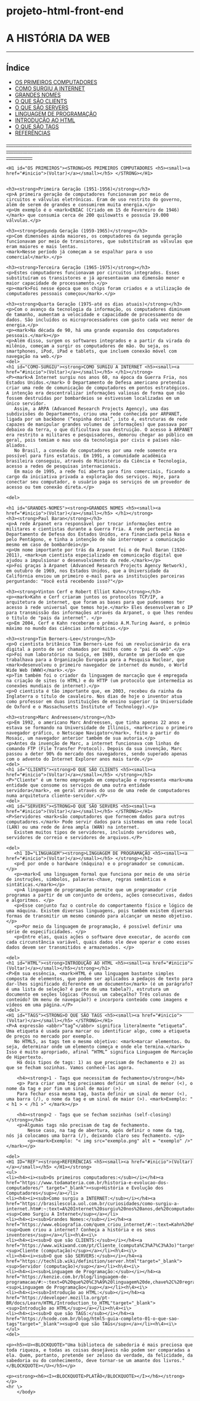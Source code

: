 # projeto-html-front-end
<html> 
    <head>
    <title>Projeto HTML</title>
        </head>
        <body>
            <h1 id="inicio">A HISTÓRIA DA WEB</h1>
            <hr />
            <h2>Índice</h2>
            <ul>
        <li><a href="#OS PRIMEIROS">OS PRIMEIROS COMPUTADORES</a></li>
        <li><a href="#COMO-SURGIU">COMO SURGIU A INTERNET</a></li>
        <li><a href="#GRANDES-NOMES">GRANDES NOMES</a></li>
        <li><a href="#CLIENTS">O QUE SÃO CLIENTS</a></li>
        <li><a href="#SERVERS">O QUE SÃO SERVERS</a></li>
        <li><a href="#LINGUAGEM">LINGUAGEM DE PROGRAMAÇÃO</a></li>
        <li><a href="#HTML">INTRODUÇÃO AO HTML</a></li>
        <li><a href="#TAGS">O QUE SÃO TAGS</a></li>
        <li><a href="#REF">REFERÊNCIAS</a></li>
    </ul>
    <del>_______________________________________________________________________________________________________________________________________________________________________</del>
    
    <H1 id="OS PRIMEIROS"><STRONG>OS PRIMEIROS COMPUTADORES <h5><small><a href="#inicio">(Voltar)</a></small></h5> </STRONG></H1>
    
   
    <h3><strong>Primeira Geração (1951-1956)</strong></h3> 
    <p>A primeira geração de computadores funcionavam por meio de circuitos e válvulas eletrônicas. Eram de uso restrito do governo, além de serem de grandes e consumirem muita energia.</p>
    <p>Um exemplo é o <mark>ENIAC (Criado em 15 de Fevereiro de 1946)</mark> que consumia cerca de 200 quilowatts e possuía 19.000 válvulas.</p>
    
    <h3><strong>Segunda Geração (1959-1965)</strong></h3>
    <p>Com dimensões ainda maiores, os computadores da segunda geração funcionavam por meio de transistores, que substituíram as válvulas que eram maiores e mais lentas. 
    <mark>Nesse período já começam a se espalhar para o uso comercial</mark>.</p>
    
    <h3><strong>Terceira Geração (1965-1975)</strong></h3>
    <p>Estes computadores funcionavam por circuitos integrados. Esses substituíram os transistores e já apresentavam uma dimensão menor e maior capacidade de processamento.</p>
    <p><mark>Foi nesse época que os chips foram criados e a utilização de computadores pessoais começou</mark>.</p>
    
    <h3><strong>Quarta Geração (1975-até os dias atuais)</strong></h3>
    <p>Com o avanço da tecnologia da informação, os computadores diminuem de tamanho, aumentam a velocidade e capacidade de processamento de dados. São incluídos os microprocessadores com gasto cada vez menor de energia.</p>
    <p><mark>Na década de 90, há uma grande expansão dos computadores pessoais.</mark></p>    
    <p>Além disso, surgem os softwares integrados e a partir da virada do milênio, começam a surgir os computadores de mão. Ou seja, os smartphones, iPod, iPad e tablets, que incluem conexão móvel com navegação na web.</p>
    <del>_______________________________________________________________________________________________________________________________________________________________________</del>       
    <h1 id="COMO-SURGIU"><strong>COMO SURGIU A INTERNET <h5><small><a href="#inicio">(Voltar)</a></small></h5> </h1></strong> 
    <P><mark>A Internet surgiu nos anos 60, na época da Guerra Fria, nos Estados Unidos.</mark> O Departamento de Defesa americano pretendia criar uma rede de comunicação de computadores em pontos estratégicos. A intenção era descentralizar informações valiosas de forma que não fossem destruídas por bombardeios se estivessem localizadas em um único servidor.
       Assim, a ARPA (Advanced Research Projects Agency), uma das subdivisões do Departamento, criou uma rede conhecida por ARPANET, ligada por um backbone (“espinha dorsal”, isto é, estruturas de rede capazes de manipular grandes volumes de informações) que passava por debaixo da terra, o que dificultava sua destruição. O acesso à ARPANET era restrito a militares e pesquisadores, demorou chegar ao público em geral, pois temiam o mau uso da tecnologia por civis e países não-aliados.
       No Brasil, a conexão de computadores por uma rede somente era possível para fins estatais. Em 1991, a comunidade acadêmica brasileira conseguiu, através do Ministério da Ciência e Tecnologia, acesso a redes de pesquisas internacionais.
       Em maio de 1995, a rede foi aberta para fins comerciais, ficando a cargo da iniciativa privada a exploração dos serviços. Hoje, para conectar seu computador, o usuário paga os serviços de um provedor de acesso ou tem conexão direta.</p>
       <del>_______________________________________________________________________________________________________________________________________________________________________</del>

    <h1 id="GRANDES-NOMES"><strong>GRANDES NOMES <h5><small><a href="#inicio">(Voltar)</a></small></h5> </h1></strong> 
    <h3><strong>Paul Baran</strong></h3>
    <p>A rede Arpanet era responsável por trocar informações entre militares e cientistas durante a Guerra Fria. A rede pertencia ao Departamento de Defesa dos Estados Unidos, era financiada pela Nasa e pelo Pentágono, e tinha a intenção de não interromper a comunicação mesmo em caso de bombardeio</p>   
    <p>Um nome importante por trás da Arpanet foi o de Paul Baran (1926-2011), <mark>um cientista especializado em comunicação digital que ajudou a impulsionar o desenvolvimento da rede.</mark></p>
    <p>Foi graças à Arpanet (Advanced Research Projects Agency Network), em outubro de 1969, nos Estados Unidos, que a Universidade da Califórnia enviou um primeiro e-mail para as instituições parceiras perguntando: "Você está recebendo isso?"</p>
    
    <h3><strong>Vinton Cerf e Robert Elliot Kahn</strong></h3>
    <p><mark>Kahn e Cerf criaram juntos os protocolos TCP/IP, a arquitetura de internet, que foram as bases para que pudessemos ter acesso à rede universal que temos hoje.</mark> Eles desenvolveram o IP para transmissão das informações através da Arpanet, o que lhes rendeu o título de "pais da internet". </p>
    <p>Em 2004, Cerf e Kahn receberam o prêmio A.M.Turing Award, o prêmio máximo no mundo das ciências informáticas.</p>

    <h3><strong>Tim Berners-Lee</strong></h3>
    <p>O cientista britânico Tim Berners-Lee foi um revolucionário da era digital a ponto de ser chamados por muitos como o "pai da web".</p>
    <p>Foi num laboratório na Suíça, em 1989, durante um período em que trabalhava para a Organização Europeia para a Pesquisa Nuclear, que <mark>desenvolveu o primeiro navegador de internet do mundo, o World Wide Web (WWW)</mark>.</p>
    <p>Tim também foi o criador da linguagem de marcação que é empregada na criação de sites (o HTML) e do HTTP (um protocolo que intermedia as conexões mundiais de internet).</p>
    <p>O cientista é tão importante que, em 2003, recebeu da rainha da Inglaterra o título de cavaleiro. Nos dias de hoje o inventor atua como professor em duas instituições de ensino superior (a Universidade de Oxford e o Massachusetts Institute of Technology).</p>
    
    <h3><strong>Marc Andreessen</strong></h3>
    <p>Em 1992, o americano Marc Andreessen, que tinha apenas 22 anos e estava se formando na Universidade de Illinois, <mark>criou o primeiro navegador gráfico, o Netscape Navigator</mark>, feito a partir do Mosaic, um navegador anterior também de sua autoria.</p>
    <p>Antes da invenção de Marc, a internet funcionava com linhas de comando FTP (File Transfer Protocol). Depois da sua invenção, Marc passou a deter 90% do mercado dos navegadores, sendo superado apenas com o advento do Internet Explorer anos mais tarde.</p>
    <del>_______________________________________________________________________________________________________________________________________________________________________</del>
    <h1 id="CLIENTS"><strong>O QUE SÃO CLIENTS <h5><small><a href="#inicio">(Voltar)</a></small></h5> </strong></h1> 
    <P>"Cliente" é um termo empregado em computação e representa <mark>uma entidade que consome os serviços de uma outra entidade servidora</mark>, em geral através do uso de uma rede de computadores numa arquitetura cliente-servidor.</P>
    <del>_______________________________________________________________________________________________________________________________________________________________________</del>
    <H1 id="SERVERS"><STRONG>O QUE SÃO SERVERS <h5><small><a href="#inicio">(Voltar)</a></small></h5> </STRONG></H1> 
    <P>Servidores <mark>são computadores que fornecem dados para outros computadores.</mark> Pode servir dados para sistemas em uma rede local (LAN) ou uma rede de área ampla (WAN) na internet.
       Existem muitos tipos de servidores, incluindo servidores web, servidores de correio e servidores de arquivos.</P>
       <del>_______________________________________________________________________________________________________________________________________________________________________</del>
       <h1 ID="LINGUAGEM"><strong>LINGUAGEM DE PROGRAMAÇÃO <h5><small><a href="#inicio">(Voltar)</a></small></h5> </strong></h1>
       <p>É por onde o hardware (máquina) e o programador se comunicam. </p>
       <p><mark>É uma linguagem formal que funciona por meio de uma série de instruções, símbolos, palavras-chave, regras semânticas e sintáticas.</mark></p>
       <p>A linguagem de programação permite que um programador crie programas a partir de um conjunto de ordens, ações consecutivas, dados e algoritmos. </p>
       <p>Esse conjunto faz o controle do comportamento físico e lógico de uma máquina. Existem diversas linguagens, pois também existem diversas formas de transmitir um mesmo comando para alcançar um mesmo objetivo.</p>
       <p>Por meio da linguagem de programação, é possível definir uma série de especificidades. </p>
       <p>Entre elas, quais ações o software deve executar, de acordo com cada circunstância variável, quais dados ele deve operar e como esses dados devem ser transmitidos e armazenados. </p>
       <del>_______________________________________________________________________________________________________________________________________________________________________</del>
    <h1 id="HTML"><strong>INTRODUÇÃO AO HTML <h5><small><a href="#inicio">(Voltar)</a></small></h5></strong></h1>
    <P>Em sua essência, <mark>HTML é uma linguagem bastante simples composta de elementos, que podem ser aplicados a pedaços de texto para dar-lhes significado diferente em um documento</mark> (é um parágrafo? é uma lista de seleção? é parte de uma tabela?), estrutura um documento em seções lógicas (Possui um cabeçalho? Três colunas de conteúdo? Um menu de navegação?) e incorpora conteúdo como imagens e vídeos em uma página.</P>
    <del>_______________________________________________________________________________________________________________________________________________________________________</del>
    <H1 id="TAGS"><STRONG>O QUE SÃO TAGS <h5><small><a href="#inicio">(Voltar)</a></small></h5> </STRONG></H1>
    <P>A expressão <abbr>“tag”</abbr> significa literalmente “etiqueta”. Uma etiqueta é usada para marcar ou identificar algo, como a etiqueta de preços no mercado por exemplo.
       No HTML5, as tags tem o mesmo objetivo: <mark>marcar elementos. Ou seja, determinar onde um elemento começa e onde ele termina.</mark> Isso é muito apropriado, afinal “HTML” significa Linguagem de Marcação de Hipertexto.
        Há dois tipos de tags: 1) as que precisam de fechamento e 2) as que se fecham sozinhas. Vamos conhecê-las agora.
        
        <h4><strong>1 - Tags que necessitam de fechamento</strong></h4>
        <p> Para criar uma tag precisamos definir um sinal de menor (<), o nome da tag e por fim um sinal de maior (>).
        Para fechar essa mesma tag, basta definir um sinal de menor (<), uma barra (/), o nome da tag e um sinal de maior (>). <mark>Exemplo: "< h1 > < /h1 >" </mark></p>

        <h4><strong>2 - Tags que se fecham sozinhas (self-closing)</strong></h4>
        <p>Algumas tags não precisam de tag de fechamento. 
            Nesse caso, na tag de abertura, após definir o nome da tag, nós já colocamos uma barra (/), deixando claro seu fechamento. </p>
            <p><mark>Exemplo: "< img src="exemplo.png" alt = "exemplo" />"</mark></p>
            <del>_______________________________________________________________________________________________________________________________________________________________________</del>
    <H1 ID="REF"><strong>REFERÊNCIAS <h5><small><a href="#inicio">(Voltar)</a></small></h5> </H1></strong>
    <ul>
    <li><h4><i><sub>Os primeiros computadores:</sub></i></h4><a href="https://www.todamateria.com.br/historia-e-evolucao-dos-computadores/" target="_blank"><sup>História e Evolução dos Computadores</sup></a></li>
    <li><h4><i><sub>Como surgiu a INTERNET:</sub></i></h4><a href="https://brasilescola.uol.com.br/curiosidades/como-surgiu-a-internet.htm#:~:text=A%20Internet%20surgiu%20nos%20anos,de%20computadores%20em%20pontos%20estrat%C3%A9gicos."target="_blank"><sup>Como Surgiu A Internet</sup></a></li>
    <li><h4><i><sub>Grandes Nomes:</sub></i></h4><a href="https://www.ebiografia.com/quem_criou_internet/#:~:text=Kahn%20e%20Cerf%20inventaram%20o,rede%20universal%20que%20temos%20hoje."target="_blank"><sup>Quem criou a internet? Conheça a história e os seus inventores</sup></a></li><h\4><i\>
    <li><h4><i><sub>O que são CLIENTS:</sub></i></h4><a href="https://www.wikiwand.com/pt/Cliente_(computa%C3%A7%C3%A3o)"target="_blank"><sup>Cliente (computação)</sup></a></li><h\4><i\>
    <li><h4><i><sub>O que são SERVERS:</sub></i></h4><a href="https://techlib.wiki/definition/server.html"target="_blank"><sup>Servidor (computação)</sup></a></li><h\4><i\>
    <li><h4><i><sub>Linguagem de Programação:</sub></i></h4><a href="https://kenzie.com.br/blog/linguagem-de-programacao/#:~:text=O%20que%20%C3%A9%20linguagem%20de,chave%2C%20regras%20sem%C3%A2nticas%20e%20sint%C3%A1ticas."target="_blank"><sup>Linguagem de Programação</sup></a></li><h\4><i\>
    <li><h4><i><sub>Introdução ao HTML:</sub></i></h4><a href="https://developer.mozilla.org/pt-BR/docs/Learn/HTML/Introduction_to_HTML"target="_blank"><sup>Introdução ao HTML</sup></a></li><h\4><i\>
    <li><h4><i><sub>O que são TAGS:</sub></i></h4><a href="https://hcode.com.br/blog/html5-guia-completo-01-o-que-sao-tags"target="_blank"><sup>O que são TAGs</sup></a></li><h\4><i\> 
    </ul>
    <del>_______________________________________________________________________________________________________________________________________________________________________</del>

    <p><h5><U><BLOCKQUOTE>"Uma biblioteca de sabedoria é mais preciosa que toda riqueza, e todas as coisas desejáveis não podem ser comparadas a ela. Quem, portanto, pretende ser zeloso da verdade, da felicidade, da sabedoria ou do conhecimento, deve tornar-se um amante dos livros."</BLOCKQUOTE></U></h5></p>

    <p><strong><h6><I><BLOCKQUOTE>PLATÃO</BLOCKQUOTE></I></h6></strong></p>
    <hr \>
        </body>
</html>
